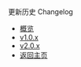 <div class="sidebar_title icon-product__UCloudStack/changelog/v1.0.x">更新历史 Changelog</div>

* [概览](/UCloudStack/changelog/README.md)
* [v1.0.x](/UCloudStack/changelog/v1.0.x/README.md)
* [v2.0.x](/UCloudStack/changelog/v2.0.x/README.md)
* [返回主页](/UCloudStack/changelog/README.md)

